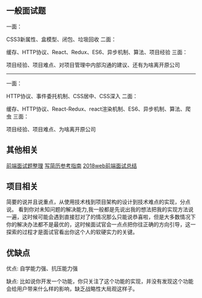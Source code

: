 
## 一般面试题

一面：

CSS3新属性、盒模型、闭包、垃圾回收
二面：

缓存、HTTP协议、React、Redux、ES6、异步机制、算法、项目经验
三面：

项目经验、项目难点、对项目管理中内部沟通的建议、还有为啥离开原公司


---------------------



一面：

HTTP协议、事件委托机制、CSS居中、CSS深入
二面：

缓存、HTTP协议、React-Redux、react渲染机制、ES6、异步机制、算法、爬虫
三面：

项目经验、项目难点、为啥离开原公司




## 其他相关
  [前端面试题整理](https://www.jianshu.com/p/feab89b88d6b)
  [写简历参考指南](https://zhuanlan.zhihu.com/p/25859524)
  [2018web前端面试总结](https://juejin.im/post/59ec3d50f265da431c6f7339)


## 项目相关

  简要的说并且说重点，从使用技术栈到项目架构的设计到技术难点的实现，分点说。
  看到你对未知问题的解决能力,我一般都是先说出我的想法把我的实现方法说一遍，这时候可能会遇到直接怼对了的情况那么只能说恭喜啦，但是大多数情况下你的解决办法都不是最优的，这时候面试官会一点点把你往正确的方向引导，这一探索的过程才是面试官看出你这个人的软硬实力的关键。



## 优缺点
  优点:
    自学能力强、抗压能力强

  缺点:
    比如说你开发一个功能，你只关注了这个功能的实现，并没有发现这个功能会给用户带来什么样的影响，缺乏战略性大局观这样子。


